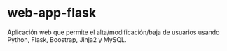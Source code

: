 # web-app-flask

Aplicación web que permite el alta/modificación/baja de usuarios usando Python, Flask, Boostrap, Jinja2 y MySQL.
